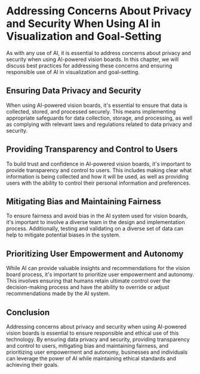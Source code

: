Addressing Concerns About Privacy and Security When Using AI in Visualization and Goal-Setting
============================================================================================================================================================================================

As with any use of AI, it is essential to address concerns about privacy and security when using AI-powered vision boards. In this chapter, we will discuss best practices for addressing these concerns and ensuring responsible use of AI in visualization and goal-setting.

Ensuring Data Privacy and Security
----------------------------------

When using AI-powered vision boards, it's essential to ensure that data is collected, stored, and processed securely. This means implementing appropriate safeguards for data collection, storage, and processing, as well as complying with relevant laws and regulations related to data privacy and security.

Providing Transparency and Control to Users
-------------------------------------------

To build trust and confidence in AI-powered vision boards, it's important to provide transparency and control to users. This includes making clear what information is being collected and how it will be used, as well as providing users with the ability to control their personal information and preferences.

Mitigating Bias and Maintaining Fairness
----------------------------------------

To ensure fairness and avoid bias in the AI system used for vision boards, it's important to involve a diverse team in the design and implementation process. Additionally, testing and validating on a diverse set of data can help to mitigate potential biases in the system.

Prioritizing User Empowerment and Autonomy
------------------------------------------

While AI can provide valuable insights and recommendations for the vision board process, it's important to prioritize user empowerment and autonomy. This involves ensuring that humans retain ultimate control over the decision-making process and have the ability to override or adjust recommendations made by the AI system.

Conclusion
----------

Addressing concerns about privacy and security when using AI-powered vision boards is essential to ensure responsible and ethical use of this technology. By ensuring data privacy and security, providing transparency and control to users, mitigating bias and maintaining fairness, and prioritizing user empowerment and autonomy, businesses and individuals can leverage the power of AI while maintaining ethical standards and achieving their goals.
